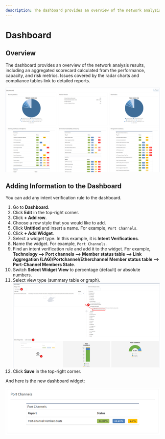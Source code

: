 ```yaml
---
description: The dashboard provides an overview of the network analysis results, including an aggregated scorecard calculated from the performance, capacity, and risk metrics.
---
```


# Dashboard

## Overview

The dashboard provides an overview of the network analysis results, including an
aggregated scorecard calculated from the performance, capacity, and risk
metrics. Issues covered by the radar charts and compliance tables link to
detailed reports.

![Dashboard](dashboard/dashboard.png)

## Adding Information to the Dashboard

You can add any intent verification rule to the dashboard.

1. Go to **Dashboard**.
2. Click **Edit** in the top-right corner.
3. Click **+ Add row**.
4. Choose a row style that you would like to add.
5. Click **Untitled** and insert a name. For example, `Port Channels`.
6. Click **+ Add Widget**.
7. Select a widget type. In this example, it is **Intent Verifications**.
8. Name the widget. For example, `Port Channels`.
9. Find an intent verification rule and add it to the widget. For example,
   **Technology --> Port channels --> Member status table --> Link Aggregation
   (LAG)/Portchannel/Etherchannel Member status table --> Port-Channel Members
   State**.
10. Switch **Select Widget View** to percentage (default) or absolute numbers.
11. Select view type (summary table or graph). 
    ![Select Widget](dashboard/select_widget.png)
12. Click **Save** in the top-right corner.

And here is the new dashboard widget:

![New dashboard widget](dashboard/new_dashboard_widget.png)
